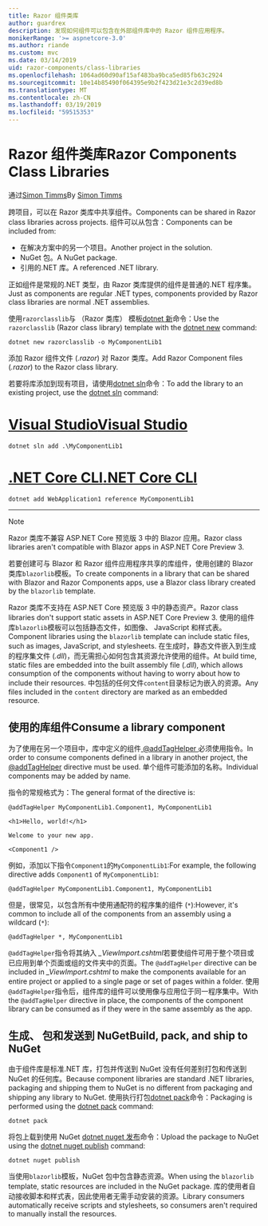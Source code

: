```yaml
---
title: Razor 组件类库
author: guardrex
description: 发现如何组件可以包含在外部组件库中的 Razor 组件应用程序。
monikerRange: '>= aspnetcore-3.0'
ms.author: riande
ms.custom: mvc
ms.date: 03/14/2019
uid: razor-components/class-libraries
ms.openlocfilehash: 1064ad60d90af15af483ba9bca5ed85fb63c2924
ms.sourcegitcommit: 10e14b85490f064395e9b2f423d21e3c2d39ed8b
ms.translationtype: MT
ms.contentlocale: zh-CN
ms.lasthandoff: 03/19/2019
ms.locfileid: "59515353"
---
```

# <a name="razor-components-class-libraries"></a><span data-ttu-id="8b3ee-103">Razor 组件类库</span><span class="sxs-lookup"><span data-stu-id="8b3ee-103">Razor Components Class Libraries</span></span>

<span data-ttu-id="8b3ee-104">通过[Simon Timms](https://github.com/stimms)</span><span class="sxs-lookup"><span data-stu-id="8b3ee-104">By [Simon Timms](https://github.com/stimms)</span></span>

<span data-ttu-id="8b3ee-105">跨项目，可以在 Razor 类库中共享组件。</span><span class="sxs-lookup"><span data-stu-id="8b3ee-105">Components can be shared in Razor class libraries across projects.</span></span> <span data-ttu-id="8b3ee-106">组件可以从包含：</span><span class="sxs-lookup"><span data-stu-id="8b3ee-106">Components can be included from:</span></span>

* <span data-ttu-id="8b3ee-107">在解决方案中的另一个项目。</span><span class="sxs-lookup"><span data-stu-id="8b3ee-107">Another project in the solution.</span></span>
* <span data-ttu-id="8b3ee-108">NuGet 包。</span><span class="sxs-lookup"><span data-stu-id="8b3ee-108">A NuGet package.</span></span>
* <span data-ttu-id="8b3ee-109">引用的.NET 库。</span><span class="sxs-lookup"><span data-stu-id="8b3ee-109">A referenced .NET library.</span></span>

<span data-ttu-id="8b3ee-110">正如组件是常规的.NET 类型，由 Razor 类库提供的组件是普通的.NET 程序集。</span><span class="sxs-lookup"><span data-stu-id="8b3ee-110">Just as components are regular .NET types, components provided by Razor class libraries are normal .NET assemblies.</span></span>

<span data-ttu-id="8b3ee-111">使用`razorclasslib`与 （Razor 类库） 模板[dotnet 新](/dotnet/core/tools/dotnet-new)命令：</span><span class="sxs-lookup"><span data-stu-id="8b3ee-111">Use the `razorclasslib` (Razor class library) template with the [dotnet new](/dotnet/core/tools/dotnet-new) command:</span></span>

```console
dotnet new razorclasslib -o MyComponentLib1
```

<span data-ttu-id="8b3ee-112">添加 Razor 组件文件 (*.razor*) 对 Razor 类库。</span><span class="sxs-lookup"><span data-stu-id="8b3ee-112">Add Razor Component files (*.razor*) to the Razor class library.</span></span>

<span data-ttu-id="8b3ee-113">若要将库添加到现有项目，请使用[dotnet sln](/dotnet/core/tools/dotnet-sln)命令：</span><span class="sxs-lookup"><span data-stu-id="8b3ee-113">To add the library to an existing project, use the [dotnet sln](/dotnet/core/tools/dotnet-sln) command:</span></span>

# <a name="visual-studiotabvisual-studio"></a>[<span data-ttu-id="8b3ee-114">Visual Studio</span><span class="sxs-lookup"><span data-stu-id="8b3ee-114">Visual Studio</span></span>](#tab/visual-studio)

```console
dotnet sln add .\MyComponentLib1
```

# <a name="net-core-clitabnetcore-cli"></a>[<span data-ttu-id="8b3ee-115">.NET Core CLI</span><span class="sxs-lookup"><span data-stu-id="8b3ee-115">.NET Core CLI</span></span>](#tab/netcore-cli)

```console
dotnet add WebApplication1 reference MyComponentLib1
```

---

> [!NOTE]
> <span data-ttu-id="8b3ee-116">Razor 类库不兼容 ASP.NET Core 预览版 3 中的 Blazor 应用。</span><span class="sxs-lookup"><span data-stu-id="8b3ee-116">Razor class libraries aren't compatible with Blazor apps in ASP.NET Core Preview 3.</span></span>
>
> <span data-ttu-id="8b3ee-117">若要创建可与 Blazor 和 Razor 组件应用程序共享的库组件，使用创建的 Blazor 类库`blazorlib`模板。</span><span class="sxs-lookup"><span data-stu-id="8b3ee-117">To create components in a library that can be shared with Blazor and Razor Components apps, use a Blazor class library created by the `blazorlib` template.</span></span>
>
> <span data-ttu-id="8b3ee-118">Razor 类库不支持在 ASP.NET Core 预览版 3 中的静态资产。</span><span class="sxs-lookup"><span data-stu-id="8b3ee-118">Razor class libraries don't support static assets in ASP.NET Core Preview 3.</span></span> <span data-ttu-id="8b3ee-119">使用的组件库`blazorlib`模板可以包括静态文件，如图像、 JavaScript 和样式表。</span><span class="sxs-lookup"><span data-stu-id="8b3ee-119">Component libraries using the `blazorlib` template can include static files, such as images, JavaScript, and stylesheets.</span></span> <span data-ttu-id="8b3ee-120">在生成时，静态文件嵌入到生成的程序集文件 (*.dll*)，而无需担心如何包含其资源允许使用的组件。</span><span class="sxs-lookup"><span data-stu-id="8b3ee-120">At build time, static files are embedded into the built assembly file (*.dll*), which allows consumption of the components without having to worry about how to include their resources.</span></span> <span data-ttu-id="8b3ee-121">中包括的任何文件`content`目录标记为嵌入的资源。</span><span class="sxs-lookup"><span data-stu-id="8b3ee-121">Any files included in the `content` directory are marked as an embedded resource.</span></span>

## <a name="consume-a-library-component"></a><span data-ttu-id="8b3ee-122">使用的库组件</span><span class="sxs-lookup"><span data-stu-id="8b3ee-122">Consume a library component</span></span>

<span data-ttu-id="8b3ee-123">为了使用在另一个项目中，库中定义的组件[ @addTagHelper ](xref:mvc/views/tag-helpers/intro#add-helper-label)必须使用指令。</span><span class="sxs-lookup"><span data-stu-id="8b3ee-123">In order to consume components defined in a library in another project, the [@addTagHelper](xref:mvc/views/tag-helpers/intro#add-helper-label) directive must be used.</span></span> <span data-ttu-id="8b3ee-124">单个组件可能添加的名称。</span><span class="sxs-lookup"><span data-stu-id="8b3ee-124">Individual components may be added by name.</span></span>

<span data-ttu-id="8b3ee-125">指令的常规格式为：</span><span class="sxs-lookup"><span data-stu-id="8b3ee-125">The general format of the directive is:</span></span>

```cshtml
@addTagHelper MyComponentLib1.Component1, MyComponentLib1

<h1>Hello, world!</h1>

Welcome to your new app.

<Component1 />
```

<span data-ttu-id="8b3ee-126">例如，添加以下指令`Component1`的`MyComponentLib1`:</span><span class="sxs-lookup"><span data-stu-id="8b3ee-126">For example, the following directive adds `Component1` of `MyComponentLib1`:</span></span>

```cshtml
@addTagHelper MyComponentLib1.Component1, MyComponentLib1
```

<span data-ttu-id="8b3ee-127">但是，很常见，以包含所有中使用通配符的程序集的组件 (`*`):</span><span class="sxs-lookup"><span data-stu-id="8b3ee-127">However, it's common to include all of the components from an assembly using a wildcard (`*`):</span></span>

```cshtml
@addTagHelper *, MyComponentLib1
```

<span data-ttu-id="8b3ee-128">`@addTagHelper`指令将其纳入 *_ViewImport.cshtml*若要使组件可用于整个项目或已应用到单个页面或组的文件夹中的页面。</span><span class="sxs-lookup"><span data-stu-id="8b3ee-128">The `@addTagHelper` directive can be included in *_ViewImport.cshtml* to make the components available for an entire project or applied to a single page or set of pages within a folder.</span></span> <span data-ttu-id="8b3ee-129">使用`@addTagHelper`指令后，组件库的组件可以使用像与应用位于同一程序集中。</span><span class="sxs-lookup"><span data-stu-id="8b3ee-129">With the `@addTagHelper` directive in place, the components of the component library can be consumed as if they were in the same assembly as the app.</span></span>

## <a name="build-pack-and-ship-to-nuget"></a><span data-ttu-id="8b3ee-130">生成、 包和发送到 NuGet</span><span class="sxs-lookup"><span data-stu-id="8b3ee-130">Build, pack, and ship to NuGet</span></span>

<span data-ttu-id="8b3ee-131">由于组件库是标准.NET 库，打包并传送到 NuGet 没有任何差别打包和传送到 NuGet 的任何库。</span><span class="sxs-lookup"><span data-stu-id="8b3ee-131">Because component libraries are standard .NET libraries, packaging and shipping them to NuGet is no different from packaging and shipping any library to NuGet.</span></span> <span data-ttu-id="8b3ee-132">使用执行打包[dotnet pack](/dotnet/core/tools/dotnet-pack)命令：</span><span class="sxs-lookup"><span data-stu-id="8b3ee-132">Packaging is performed using the [dotnet pack](/dotnet/core/tools/dotnet-pack) command:</span></span>

```console
dotnet pack
```

<span data-ttu-id="8b3ee-133">将包上载到使用 NuGet [dotnet nuget 发布](/dotnet/core/tools/dotnet-nuget-push)命令：</span><span class="sxs-lookup"><span data-stu-id="8b3ee-133">Upload the package to NuGet using the [dotnet nuget publish](/dotnet/core/tools/dotnet-nuget-push) command:</span></span>

```console
dotnet nuget publish
```

<span data-ttu-id="8b3ee-134">当使用`blazorlib`模板，NuGet 包中包含静态资源。</span><span class="sxs-lookup"><span data-stu-id="8b3ee-134">When using the `blazorlib` template, static resources are included in the NuGet package.</span></span> <span data-ttu-id="8b3ee-135">库的使用者自动接收脚本和样式表，因此使用者无需手动安装的资源。</span><span class="sxs-lookup"><span data-stu-id="8b3ee-135">Library consumers automatically receive scripts and stylesheets, so consumers aren't required to manually install the resources.</span></span>
